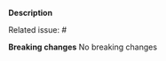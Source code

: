 <!--
Please include the benefit to end users, how it makes building web applications easier, etc
-->
**Description**

<!-- If related issues is not exists, delete this line -->
Related issue: #

**Breaking changes**
No breaking changes
